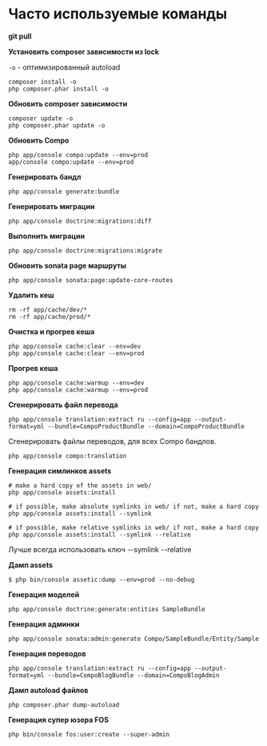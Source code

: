 # Часто используемые команды

**git pull**

**Установить composer зависимости из lock**

`-o` - оптимизированный autoload

```
composer install -o
php composer.phar install -o
```

**Обновить composer зависимости**

```
composer update -o
php composer.phar update -o
```

**Обновить Compo**

```
php app/console compo:update --env=prod
app/console compo:update --env=prod
```

**Генерировать бандл**

```
php app/console generate:bundle
```

**Генерировать миграции**

```
php app/console doctrine:migrations:diff
```

**Выполнить миграции**

```
php app/console doctrine:migrations:migrate
```

**Обновить sonata page маршруты**

```
php app/console sonata:page:update-core-routes
```

**Удалить кеш**

```
rm -rf app/cache/dev/*
rm -rf app/cache/prod/*
```

**Очистка и прогрев кеша**

```
php app/console cache:clear --env=dev
php app/console cache:clear --env=prod
```

**Прогрев кеша**

```
php app/console cache:warmup --env=dev
php app/console cache:warmup --env=prod
```

**Сгенерировать файл перевода**

```
php app/console translation:extract ru --config=app --output-format=yml --bundle=CompoProductBundle --domain=CompoProductBundle
```

Сгенерировать файлы переводов, для всех Compo бандлов.

```
php app/console compo:translation
```

**Генерация симлинков assets**
```
# make a hard copy of the assets in web/
php app/console assets:install

# if possible, make absolute symlinks in web/ if not, make a hard copy
php app/console assets:install --symlink

# if possible, make relative symlinks in web/ if not, make a hard copy
php app/console assets:install --symlink --relative
```
Лучше всегда использовать ключ --symlink --relative

**Дамп assets**
```
$ php bin/console assetic:dump --env=prod --no-debug
```

**Генерация моделей**
```
php app/console doctrine:generate:entities SampleBundle
```

**Генерация админки**
```
php app/console sonata:admin:generate Compo/SampleBundle/Entity/Sample
```
**Генерация переводов**
```
php app/console translation:extract ru --config=app --output-format=yml --bundle=CompoBlogBundle --domain=CompoBlogAdmin
```
**Дамп autoload файлов**
```
php composer.phar dump-autoload 
```


**Генерация супер юзера FOS**
```
php bin/console fos:user:create --super-admin
```
